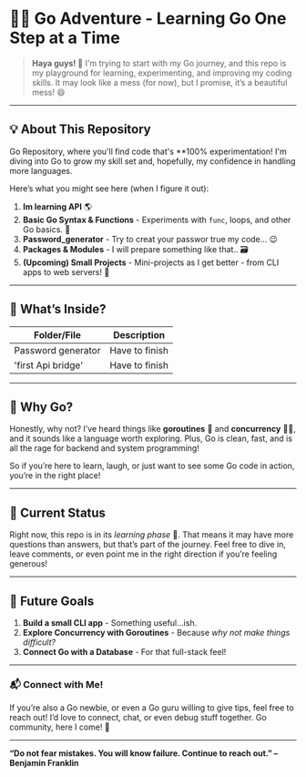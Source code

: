 # 🏄‍♂️ Go Adventure - Learning Go One Step at a Time

> **Haya guys! 👋** I'm trying to start with my Go journey, and this repo is my playground for learning, experimenting, and improving my coding skills. It may look like a mess (for now), but I promise, it’s a beautiful mess! 😄

---

## 💡 About This Repository

 Go Repository, where you'll find code that's **100% experimentation! I'm diving into Go to grow my skill set and, hopefully, my confidence in handling more languages. 

Here’s what you might see here (when I figure it out):

1. **Im learning API** 🌎
2. **Basic Go Syntax & Functions** - Experiments with `func`, loops, and other Go basics. 🧪
3. **Password_generator** - Try to creat your passwor true my code... 😉
4. **Packages & Modules** - I will prepare something like that.. 🗃️
5. **(Upcoming) Small Projects** - Mini-projects as I get better - from CLI apps to web servers! 🚀

---

## 📖 What’s Inside?

| Folder/File | Description |
|-------------|-------------|
| Password generator| Have to finish |
| 'first Api bridge' | Have to finish |


---

## 🌟 Why Go?

Honestly, why not? I’ve heard things like **goroutines** 🐧 and **concurrency** 🤹‍♂️, and it sounds like a language worth exploring. Plus, Go is clean, fast, and is all the rage for backend and system programming!

So if you’re here to learn, laugh, or just want to see some Go code in action, you’re in the right place!

---

## 👀 Current Status

Right now, this repo is in its *learning phase* 🐣. That means it may have more questions than answers, but that’s part of the journey. Feel free to dive in, leave comments, or even point me in the right direction if you’re feeling generous!

---

## 🚀 Future Goals

1. **Build a small CLI app** - Something useful…ish.
2. **Explore Concurrency with Goroutines** - Because *why not make things difficult?*
3. **Connect Go with a Database** - For that full-stack feel!

---

### 📬 Connect with Me!

If you’re also a Go newbie, or even a Go guru willing to give tips, feel free to reach out! I’d love to connect, chat, or even debug stuff together. Go community, here I come! 🎉

---

**“Do not fear mistakes. You will know failure. Continue to reach out.” – Benjamin Franklin**
